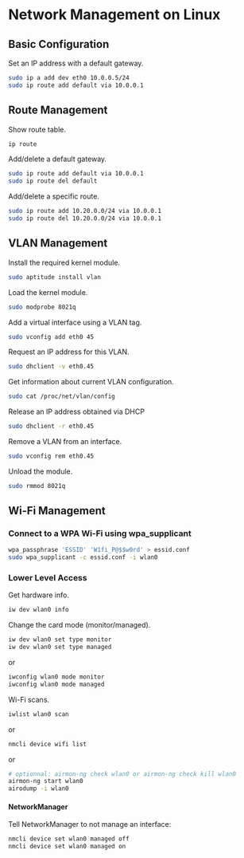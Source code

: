 # Network Management on Linux

## Basic Configuration

Set an IP address with a default gateway.

``` bash
sudo ip a add dev eth0 10.0.0.5/24
sudo ip route add default via 10.0.0.1
```

## Route Management

Show route table.

``` bash
ip route
```

Add/delete a default gateway.

``` bash
sudo ip route add default via 10.0.0.1
sudo ip route del default
```

Add/delete a specific route.

``` bash
sudo ip route add 10.20.0.0/24 via 10.0.0.1
sudo ip route del 10.20.0.0/24 via 10.0.0.1
```


## VLAN Management

Install the required kernel module.

``` bash
sudo aptitude install vlan
```

Load the kernel module.

``` bash
sudo modprobe 8021q
```

Add a virtual interface using a VLAN tag.

``` bash
sudo vconfig add eth0 45
```

Request an IP address for this VLAN.

``` bash
sudo dhclient -v eth0.45
```

Get information about current VLAN configuration.

``` bash
sudo cat /proc/net/vlan/config
```

Release an IP address obtained via DHCP

``` bash
sudo dhclient -r eth0.45
```

Remove a VLAN from an interface.

``` bash
sudo vconfig rem eth0.45
```

Unload the module.

``` bash
sudo rmmod 8021q
```

## Wi-Fi Management

### Connect to a WPA Wi-Fi using wpa_supplicant

``` bash
wpa_passphrase 'ESSID' 'W1fi_P@$$w0rd' > essid.conf
sudo wpa_supplicant -c essid.conf -i wlan0
```

### Lower Level Access

Get hardware info.

``` bash
iw dev wlan0 info
```

Change the card mode (monitor/managed).

``` bash
iw dev wlan0 set type monitor
iw dev wlan0 set type managed
```

or

``` bash
iwconfig wlan0 mode monitor
iwconfig wlan0 mode managed
```

Wi-Fi scans.

``` bash
iwlist wlan0 scan
```

or

``` bash
nmcli device wifi list
```

or

``` bash
# optionnal: airmon-ng check wlan0 or airmon-ng check kill wlan0
airmon-ng start wlan0
airodump -i wlan0
```

#### NetworkManager

Tell NetworkManager to not manage an interface:

``` bash
nmcli device set wlan0 managed off
nmcli device set wlan0 managed on
```
